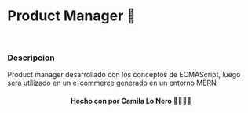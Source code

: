 <h1> Product Manager 🛒 </h1>

<br>

<h3> Descripcion </h3>

<p> Product manager desarrollado con los conceptos de ECMAScript, luego sera utilizado en un e-commerce generado en un entorno MERN <p>


<div align="center" padding="40px">
<h4> Hecho con por Camila Lo Nero 👩🏽‍💻🚀</h4>
</div>
